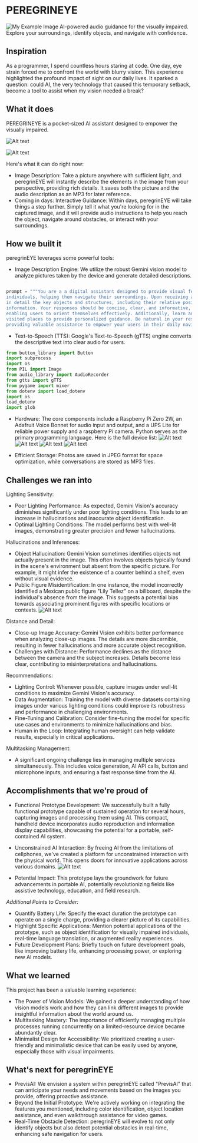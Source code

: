 # PEREGRINEYE
![My Example Image](peregrin_eye_logo.jpg)
AI-powered audio guidance for the visually impaired. Explore your surroundings, identify objects, and navigate with confidence.

## Inspiration

As a programmer, I spend countless hours staring at code.  One day,  eye strain forced me to confront the world with blurry vision. This experience highlighted the profound impact of sight on our daily lives. It sparked a question: could AI, the very technology that caused this temporary setback,  become a tool to assist when my vision needed a break?

## What it does
PEREGRINEYE is a pocket-sized AI assistant designed to empower the visually impaired. 

![Alt text](https://raw.githubusercontent.com/peregrinAI-tech/PEREGRINEYE/main/Pics/topFront.jpg)

![Alt text](https://raw.githubusercontent.com/peregrinAI-tech/PEREGRINEYE/main/Pics/side.jpg)

Here's what it can do right now:

* Image Description: Take a picture anywhere with sufficient light, and peregrinEYE will instantly describe the elements in the image from your perspective, providing rich details. It saves both the picture and the audio description as an MP3 for later reference.
* Coming in days: Interactive Guidance: Within days, peregrinEYE will take things a step further. Simply tell it what you're looking for in the captured image, and it will provide audio instructions to help you reach the object, navigate around obstacles, or interact with your surroundings.

## How we built it
peregrinEYE leverages some powerful tools:

* Image Description Engine: We utilize the robust Gemini vision model to analyze pictures taken by the device and generate detailed descriptions.

```python

prompt = """You are a a digital assistant designed to provide visual feedback for blind 
individuals, helping them navigate their surroundings. Upon receiving an image, describe 
in detail the key objects and structures, including their relative positions and contextual 
information. Your responses should be concise, clear, and informative, 
enabling users to orient themselves effectively. Additionally, learn and adapt to frequently 
visited places to provide personalized guidance. Be natural in your responses, and focus on 
providing valuable assistance to empower your users in their daily navigation."""
```

* Text-to-Speech (TTS): Google's Text-to-Speech (gTTS) engine converts the descriptive text into clear audio for users.

```python
from button_library import Button
import subprocess
import os
from PIL import Image
from audio_library import AudioRecorder
from gtts import gTTS
from pygame import mixer
from dotenv import load_dotenv
import os
load_dotenv
import glob
```

* Hardware: The core components include a Raspberry Pi Zero 2W, an Adafruit Voice Bonnet for audio input and output, and a UPS Lite for reliable power supply and a raspberry Pi camera. Python serves as the primary programming language. Here is the full device list:
![Alt text](https://m.media-amazon.com/images/I/610Q+AtlC0L._AC_SL1400_.jpg)
![Alt text](https://m.media-amazon.com/images/I/51pdjInQw9S._AC_SX679_.jpg)
![Alt text](https://cdn-learn.adafruit.com/assets/assets/000/096/466/original/adafruit_products_Voice_Bonnet_angle.jpg?1603816592)
![Alt text](https://m.media-amazon.com/images/I/61Eti7f-f0L._AC_SX679_.jpg)

* Efficient Storage: Photos are saved in JPEG format for space optimization, while conversations are stored as MP3 files.

## Challenges we ran into
Lighting Sensitivity:
* Poor Lighting Performance: As expected, Gemini Vision's accuracy diminishes significantly under poor lighting conditions. This leads to an increase in hallucinations and inaccurate object identification.
* Optimal Lighting Conditions: The model performs best with well-lit images, demonstrating greater precision and fewer hallucinations.

Hallucinations and Inferences:
* Object Hallucination: Gemini Vision sometimes identifies objects not actually present in the image. This often involves objects typically found in the scene's environment but absent from the specific picture. For example, it might infer the existence of a counter behind a shelf, even without visual evidence.
* Public Figure Misidentification: In one instance, the model incorrectly identified a Mexican public figure "Lily Tellez" on a billboard, despite the individual's absence from the image. This suggests a potential bias towards associating prominent figures with specific locations or contexts.
![Alt text](https://raw.githubusercontent.com/peregrinAI-tech/PEREGRINEYE/main/photos/aroundme5.jpg)

Distance and Detail:
* Close-up Image Accuracy: Gemini Vision exhibits better performance when analyzing close-up images. The details are more discernible, resulting in fewer hallucinations and more accurate object recognition.
* Challenges with Distance: Performance declines as the distance between the camera and the subject increases. Details become less clear, contributing to misinterpretations and hallucinations.

Recommendations:
* Lighting Control: Whenever possible, capture images under well-lit conditions to maximize Gemini Vision's accuracy.
* Data Augmentation: Training the model with diverse datasets containing images under various lighting conditions could improve its robustness and performance in challenging environments.
* Fine-Tuning and Calibration: Consider fine-tuning the model for specific use cases and environments to minimize hallucinations and bias.
* Human in the Loop: Integrating human oversight can help validate results, especially in critical applications.

Multitasking Management: 
* A significant ongoing challenge lies in managing multiple services simultaneously. This includes voice generation, AI API calls, button and microphone inputs, and ensuring a fast response time from the AI.

## Accomplishments that we're proud of
* Functional Prototype Development: We successfully built a fully functional prototype capable of sustained operation for several hours, capturing images and processing them using AI. This compact, handheld device incorporates audio reproduction and information display capabilities, showcasing the potential for a portable, self-contained AI system.

* Unconstrained AI Interaction: By freeing AI from the limitations of cellphones, we've created a platform for unconstrained interaction with the physical world. This opens doors for innovative applications across various domains. 
![Alt text](https://github.com/peregrinAI-tech/PEREGRINEYE/blob/main/Pics/taking.jpg?raw=true)

* Potential Impact: This prototype lays the groundwork for future advancements in portable AI, potentially revolutionizing fields like assistive technology, education, and field research.

*Additional Points to Consider:*
* Quantify Battery Life: Specify the exact duration the prototype can operate on a single charge, providing a clearer picture of its capabilities.
* Highlight Specific Applications: Mention potential applications of the prototype, such as object identification for visually impaired individuals, real-time language translation, or augmented reality experiences.
* Future Development Plans: Briefly touch on future development goals, like improving battery life, enhancing processing power, or exploring new AI models.

## What we learned
This project has been a valuable learning experience:

* The Power of Vision Models: We gained a deeper understanding of how vision models work and how they can link different images to provide insightful information about the world around us.
* Multitasking Mastery: The importance of efficiently managing multiple processes running concurrently on a limited-resource device became abundantly clear.
* Minimalist Design for Accessibility: We prioritized creating a user-friendly and minimalistic device that can be easily used by anyone, especially those with visual impairments.

## What's next for peregrinEYE
* PrevisAI: We envision a system within peregrinEYE called "PrevisAI" that can anticipate your needs and movements based on the images you provide, offering proactive assistance.
* Beyond the Initial Prototype: We're actively working on integrating the features you mentioned, including color identification, object location assistance, and even walkthrough assistance for video games.
* Real-Time Obstacle Detection: peregrinEYE will evolve to not only identify objects but also detect potential obstacles in real-time, enhancing safe navigation for users.
